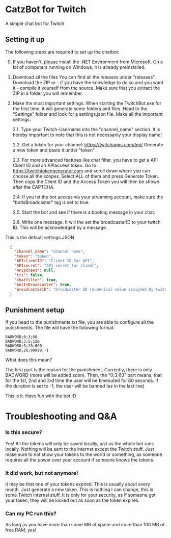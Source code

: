 # CatzBot for Twitch
A simple chat bot for Twitch

## Setting it up
The following steps are required to set up the chatbot:

0. If you haven't, please install the .NET Environment from Microsoft. On a lot of computers running on Windows, it is already preinstalled.

1. Download all the files
  You can find all the releases under "releases". Download the ZIP or - if you have the knowledge to do so and you want it - compile it yourself from the source. Make sure that you extract the ZIP in a folder you will remember.
2. Make the most important settings.
   When starting the TwitchBot.exe for the first time, it will generate some folders and files. Head to the "Settings" folder and look for a settings.json file. Make all the important settings:
   
   2.1. Type your Twitch-Username into the "channel_name" section. It is hereby important to note that this is not necessarily your display name!
   
   2.2. Get a token for your channel:
        https://twitchapps.com/tmi/
        Generate a new token and paste it under "token".
   
   2.3. For more advanced features like chat filter, you have to get a API Client ID and an APIaccess token.
       Go to https://twitchtokengenerator.com and scroll down where you can choose all the scopes. Select ALL of them and press Generate Token. Then copy the Client ID and the Access Token you will then be shown after the CAPTCHA.
   
   2.4. If you let the bot access via your streaming account, make sure the "botIsBroadcaster" tag is set to true.
   
   2.5. Start the bot and see if there is a booting message in your chat.
   
   2.6. Write one message. It will the set the broadcasterID to your twitch ID. This will be acknowledged by a message.

This is the default settings.JSON
``` JSON
  {
    "channel_name": "channel name",
    "token": "token",
    "APIclientID": "Client ID for API",
    "APIsecret": "API secret for client",
    "APIaccess": null,
    "tts": false,
    "chatfilter": true,
    "botIsBroadcaster": true,
    "broadcasterID": "broadcaster ID (numerical value assigned by twitch)"
  }
```

## Punishment setup
If you head to the punishments.txt file, you are able to configure all the punishments.
The file will have the following format:

```
BADWORD;0;3;60
BADWORD;3;5;120
BADWORD;5;20;600
BADWORD;20;99999;-1
```
What does this mean?

The first part is the reason for the punishment. Currently, there is only BADWORD (more will be added soon). Then, the "0;3;60" part means, that for the 1st, 2nd and 3rd time the user will be timeouted for 60 seconds. If the duration is set to -1, the user will be banned (as in the last line)

This is it. Have fun with the bot :D

# Troubleshooting and Q&A

### Is this secure?
Yes! All the tokens will only be saved locally, just as the whole bot runs locally. Nothing will be sent to the internet except the Twitch stuff. Just make sure to not show your tokens to the world or something, as someone requires all the power over your account if someone knows the tokens.

### It did work, but not anymore!
It may be that one of your tokens expired. This is usually about every month. Just generate a new token. This is nothing I can change, this is some Twitch internal stuff. It is only for your security, as if someone got your token, they will be kicked out as soon as the token expires.

### Can my PC run this?
As long as you have more than some MB of space and more than 100 MB of free RAM, yes!
